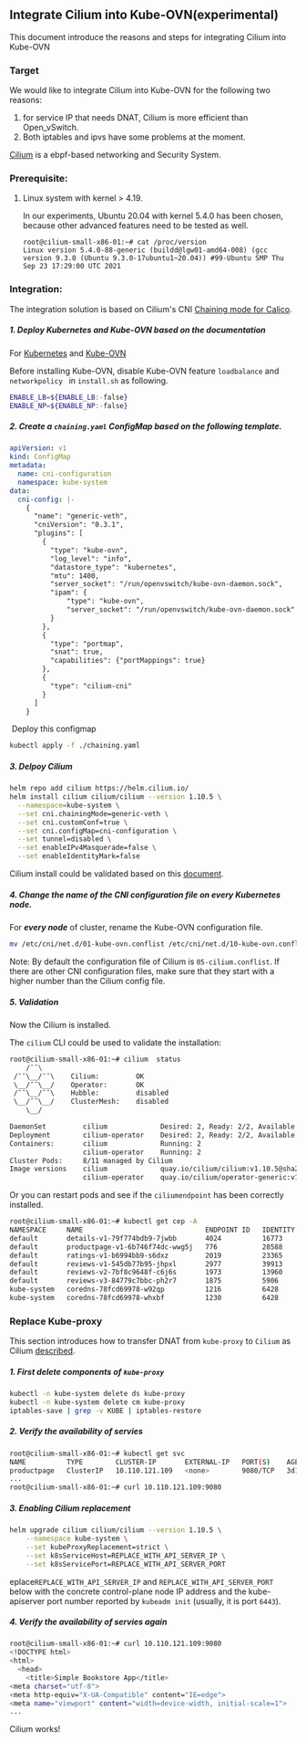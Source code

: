 ## Integrate Cilium into Kube-OVN(experimental)

This document introduce the reasons and steps for integrating Cilium into Kube-OVN



### Target

We would like to integrate Cilium into Kube-OVN for the following two reasons: 

1. for service IP that needs DNAT, Cilium is more efficient than Open_vSwitch.
2. Both iptables and ipvs have some problems at the moment.

[Cilium](https://cilium.io) is a ebpf-based networking and Security System.



### Prerequisite:

1. Linux system with kernel > 4.19. 

   In our experiments, Ubuntu 20.04 with kernel 5.4.0 has been chosen, because other advanced features need to be tested as well. 

   ```shell
   root@cilium-small-x86-01:~# cat /proc/version
   Linux version 5.4.0-88-generic (buildd@lgw01-amd64-008) (gcc version 9.3.0 (Ubuntu 9.3.0-17ubuntu1~20.04)) #99-Ubuntu SMP Thu Sep 23 17:29:00 UTC 2021
   ```



### Integration:

The integration solution is based on Cilium's CNI [Chaining mode for Calico](https://docs.cilium.io/en/stable/gettingstarted/cni-chaining-calico/).

##### 1.  Deploy Kubernetes and Kube-OVN based on the documentation

For [Kubernetes](https://kubernetes.io/docs/setup/production-environment/tools/) and [Kube-OVN](https://github.com/kubeovn/kube-ovn/blob/master/docs/install.md)

Before installing Kube-OVN, disable Kube-OVN feature `loadbalance` and `networkpolicy ` in `install.sh` as following.

```bash
ENABLE_LB=${ENABLE_LB:-false}
ENABLE_NP=${ENABLE_NP:-false}
```

#####  2.  Create a `chaining.yaml` ConfigMap based on the following template.

```yaml
apiVersion: v1
kind: ConfigMap
metadata:
  name: cni-configuration
  namespace: kube-system
data:
  cni-config: |-
    {
      "name": "generic-veth",
      "cniVersion": "0.3.1",
      "plugins": [
        {
          "type": "kube-ovn",
          "log_level": "info",
          "datastore_type": "kubernetes",
          "mtu": 1400,
          "server_socket": "/run/openvswitch/kube-ovn-daemon.sock",
          "ipam": {
              "type": "kube-ovn",
              "server_socket": "/run/openvswitch/kube-ovn-daemon.sock"
          }
        },
        {
          "type": "portmap",
          "snat": true,
          "capabilities": {"portMappings": true}
        },
        {
          "type": "cilium-cni"
        }
      ]
    }

```

​		Deploy this configmap

```bash
kubectl apply -f ./chaining.yaml
```

##### 3.  Delpoy Cilium

```bash
helm repo add cilium https://helm.cilium.io/
helm install cilium cilium/cilium --version 1.10.5 \
  --namespace=kube-system \
  --set cni.chainingMode=generic-veth \
  --set cni.customConf=true \
  --set cni.configMap=cni-configuration \
  --set tunnel=disabled \
  --set enableIPv4Masquerade=false \
  --set enableIdentityMark=false
```

Cilium install could be validated based on this [document](https://docs.cilium.io/en/stable/gettingstarted/cni-chaining-calico/).

##### 4.  Change the name of the CNI configuration file on every Kubernetes node.

For ***every node*** of cluster, rename the Kube-OVN configuration file.

```bash
mv /etc/cni/net.d/01-kube-ovn.conflist /etc/cni/net.d/10-kube-ovn.conflist
```

Note: By default the configuration file of Cilium is `05-cilium.conflist`. If there are other CNI configuration files, make sure that they start with a higher number than the Cilium config file.

##### 5.  Validation

Now the Cilium is installed. 

The `cilium` CLI could be used to validate the installation:

```bash
root@cilium-small-x86-01:~# cilium  status
    /¯¯\
 /¯¯\__/¯¯\    Cilium:         OK
 \__/¯¯\__/    Operator:       OK
 /¯¯\__/¯¯\    Hubble:         disabled
 \__/¯¯\__/    ClusterMesh:    disabled
    \__/

DaemonSet         cilium             Desired: 2, Ready: 2/2, Available: 2/2
Deployment        cilium-operator    Desired: 2, Ready: 2/2, Available: 2/2
Containers:       cilium             Running: 2
                  cilium-operator    Running: 2
Cluster Pods:     8/11 managed by Cilium
Image versions    cilium             quay.io/cilium/cilium:v1.10.5@sha256:0612218e28288db360c63677c09fafa2d17edda4f13867bcabf87056046b33bb: 2
                  cilium-operator    quay.io/cilium/operator-generic:v1.10.5@sha256:2d2f730f219d489ff0702923bf24c0002cd93eb4b47ba344375566202f56d972: 2

```

 Or you can restart pods and see if the `ciliumendpoint` has been correctly installed.

```bash
root@cilium-small-x86-01:~# kubectl get cep -A
NAMESPACE     NAME                              ENDPOINT ID   IDENTITY ID   INGRESS ENFORCEMENT   EGRESS ENFORCEMENT   VISIBILITY POLICY   ENDPOINT STATE   IPV4          IPV6
default       details-v1-79f774bdb9-7jwbb       4024          16773                                                                        ready            10.16.5.64
default       productpage-v1-6b746f74dc-wwg5j   776           28588                                                                        ready            10.16.0.128
default       ratings-v1-b6994bb9-s6dxz         2019          23365                                                                        ready            10.16.5.63
default       reviews-v1-545db77b95-jhpxl       2977          39913                                                                        ready            10.16.5.65
default       reviews-v2-7bf8c9648f-c6j6s       1973          13960                                                                        ready            10.16.5.66
default       reviews-v3-84779c7bbc-ph2r7       1875          5906                                                                         ready            10.16.5.67
kube-system   coredns-78fcd69978-w92qp          1216          6428                                                                         ready            10.16.5.60
kube-system   coredns-78fcd69978-whxbf          1230          6428                                                                         ready            10.16.5.62
```



### Replace Kube-proxy

This section introduces how to transfer DNAT from `kube-proxy` to `Cilium` as Cilium [described](https://docs.cilium.io/en/v1.9/gettingstarted/kubeproxy-free/).

##### 1.  First delete components of `kube-proxy`

```bash
kubectl -n kube-system delete ds kube-proxy
kubectl -n kube-system delete cm kube-proxy
iptables-save | grep -v KUBE | iptables-restore
```

##### 2.  Verify the availability of servies

```bash
root@cilium-small-x86-01:~# kubectl get svc
NAME          TYPE        CLUSTER-IP       EXTERNAL-IP   PORT(S)    AGE
productpage   ClusterIP   10.110.121.109   <none>        9080/TCP   3d19h
...
root@cilium-small-x86-01:~# curl 10.110.121.109:9080

```

##### 3.  Enabling Cilium replacement

```bash
helm upgrade cilium cilium/cilium --version 1.10.5 \
    --namespace kube-system \
    --set kubeProxyReplacement=strict \
    --set k8sServiceHost=REPLACE_WITH_API_SERVER_IP \
    --set k8sServicePort=REPLACE_WITH_API_SERVER_PORT
```

eplace`REPLACE_WITH_API_SERVER_IP` and `REPLACE_WITH_API_SERVER_PORT` below with the concrete control-plane node IP address and the kube-apiserver port number reported by `kubeadm init` (usually, it is port `6443`).

##### 4.  Verify the availability of servies again

```bash
root@cilium-small-x86-01:~# curl 10.110.121.109:9080
<!DOCTYPE html>
<html>
  <head>
    <title>Simple Bookstore App</title>
<meta charset="utf-8">
<meta http-equiv="X-UA-Compatible" content="IE=edge">
<meta name="viewport" content="width=device-width, initial-scale=1">
...
```

Cilium works!
